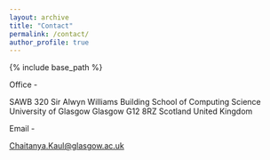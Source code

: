 ```yaml
---
layout: archive
title: "Contact"
permalink: /contact/
author_profile: true
---
```


{% include base_path %}

Office - 

SAWB 320
Sir Alwyn Williams Building
School of Computing Science
University of Glasgow
Glasgow G12 8RZ
Scotland
United Kingdom

Email - 

Chaitanya.Kaul@glasgow.ac.uk
